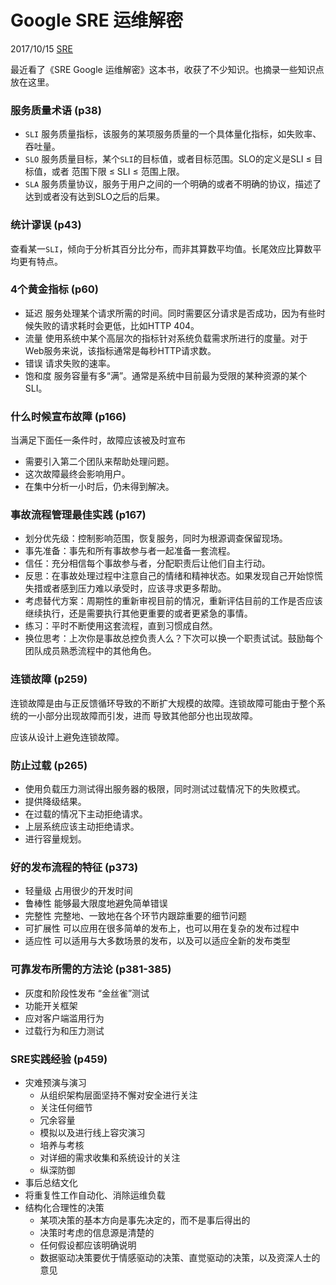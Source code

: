 # Google SRE 运维解密

 2017/10/15 [SRE](https://lrita.github.io/categories/#SRE)

最近看了《SRE Google 运维解密》这本书，收获了不少知识。也摘录一些知识点放在这里。

### 服务质量术语 (p38)



- `SLI` 服务质量指标，该服务的某项服务质量的一个具体量化指标，如失败率、吞吐量。
- `SLO` 服务质量目标，某个`SLI`的目标值，或者目标范围。SLO的定义是SLI ≤ 目标值，或者 范围下限 ≤ SLI ≤ 范围上限。
- `SLA` 服务质量协议，服务于用户之间的一个明确的或者不明确的协议，描述了达到或者没有达到SLO之后的后果。

### 统计谬误 (p43)



查看某一`SLI`，倾向于分析其百分比分布，而非其算数平均值。长尾效应比算数平均更有特点。

### 4个黄金指标 (p60)



- 延迟 服务处理某个请求所需的时间。同时需要区分请求是否成功，因为有些时候失败的请求耗时会更低，比如HTTP 404。
- 流量 使用系统中某个高层次的指标针对系统负载需求所进行的度量。对于Web服务来说，该指标通常是每秒HTTP请求数。
- 错误 请求失败的速率。
- 饱和度 服务容量有多“满”。通常是系统中目前最为受限的某种资源的某个SLI。

### 什么时候宣布故障 (p166)



当满足下面任一条件时，故障应该被及时宣布

- 需要引入第二个团队来帮助处理问题。
- 这次故障最终会影响用户。
- 在集中分析一小时后，仍未得到解决。

### 事故流程管理最佳实践 (p167)



- 划分优先级：控制影响范围，恢复服务，同时为根源调查保留现场。
- 事先准备：事先和所有事故参与者一起准备一套流程。
- 信任：充分相信每个事故参与者，分配职责后让他们自主行动。
- 反思：在事故处理过程中注意自己的情绪和精神状态。如果发现自己开始惊慌失措或者感到压力难以承受时，应该寻求更多帮助。
- 考虑替代方案：周期性的重新审视目前的情况，重新评估目前的工作是否应该继续执行，还是需要执行其他更重要的或者更紧急的事情。
- 练习：平时不断使用这套流程，直到习惯成自然。
- 换位思考：上次你是事故总控负责人么？下次可以换一个职责试试。鼓励每个团队成员熟悉流程中的其他角色。

### 连锁故障 (p259)



连锁故障是由与正反馈循环导致的不断扩大规模的故障。连锁故障可能由于整个系统的一小部分出现故障而引发，进而 导致其他部分也出现故障。

应该从设计上避免连锁故障。

### 防止过载 (p265)



- 使用负载压力测试得出服务器的极限，同时测试过载情况下的失败模式。
- 提供降级结果。
- 在过载的情况下主动拒绝请求。
- 上层系统应该主动拒绝请求。
- 进行容量规划。

### 好的发布流程的特征 (p373)



- 轻量级 占用很少的开发时间
- 鲁棒性 能够最大限度地避免简单错误
- 完整性 完整地、一致地在各个环节内跟踪重要的细节问题
- 可扩展性 可以应用在很多简单的发布上，也可以用在复杂的发布过程中
- 适应性 可以适用与大多数场景的发布，以及可以适应全新的发布类型

### 可靠发布所需的方法论 (p381-385)



- 灰度和阶段性发布 “金丝雀”测试
- 功能开关框架
- 应对客户端滥用行为
- 过载行为和压力测试

### SRE实践经验 (p459)



- 灾难预演与演习
  - 从组织架构层面坚持不懈对安全进行关注
  - 关注任何细节
  - 冗余容量
  - 模拟以及进行线上容灾演习
  - 培养与考核
  - 对详细的需求收集和系统设计的关注
  - 纵深防御
- 事后总结文化
- 将重复性工作自动化、消除运维负载
- 结构化合理性的决策
  - 某项决策的基本方向是事先决定的，而不是事后得出的
  - 决策时考虑的信息源是清楚的
  - 任何假设都应该明确说明
  - 数据驱动决策要优于情感驱动的决策、直觉驱动的决策，以及资深人士的意见